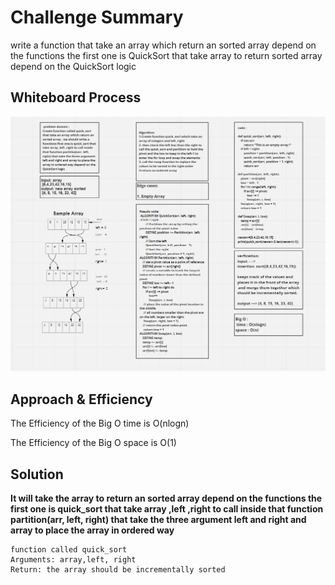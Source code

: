 # Challenge Summary

write a function that take an array which return an sorted array depend on the functions the first one is QuickSort that take array to return sorted array depend on the QuickSort logic

## Whiteboard Process

![code28](quick_sort.PNG)

## Approach & Efficiency

The Efficiency of the Big O time is O(nlogn)

The Efficiency of the Big O space is O(1)

## Solution

**It will take the array to return an sorted array depend on the functions the first one is quick_sort that take array ,left ,right to call inside that function partition(arr, left, right) that take the three argument left and right and array to place the array in ordered way**

    function called quick_sort
    Arguments: array,left, right
    Return: the array should be incrementally sorted
